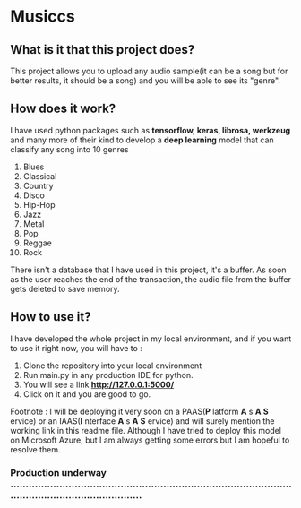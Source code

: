 # Musiccs
## What is it that this project does?
This project allows you to upload any audio sample(it can be a song but for better results, it should be a song) and you will be able to see its "genre".
## How does it work?
I have used python packages such as __tensorflow, keras, librosa, werkzeug__ and many more of their kind to develop a __deep learning__ model that can classify any song into 10 genres
1. Blues
2. Classical
3. Country
4. Disco
5. Hip-Hop
6. Jazz
7. Metal
8. Pop
9. Reggae
10. Rock

There isn't a database that I have used in this project, it's a buffer. As soon as the user reaches the end of the transaction, the audio file from the buffer gets deleted to save memory.
## How to use it?
I have developed the whole project in my local environment, and if you want to use it right now, you will have to : 
1. Clone the repository into your local environment
2. Run main.py in any production IDE for python.
3. You will see a link __http://127.0.0.1:5000/__
4. Click on it and you are good to go.

Footnote : I will be deploying it very soon on a PAAS(__P__ latform __A__ s __A__ __S__ ervice) or an IAAS(__I__ nterface __A__ s __A__ __S__ ervice) and will surely mention the working link in this readme file. Although I have tried to deploy this model on Microsoft Azure, but I am always getting some errors but I am hopeful to resolve them.
### Production underway .......................................................................................................................................
